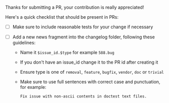 Thanks for submitting a PR, your contribution is really appreciated!

Here's a quick checklist that should be present in PRs:

- [ ] Make sure to include reasonable tests for your change if necessary

- [ ] Add a new news fragment into the changelog folder, following these guidelines:
  * Name it `$issue_id.$type` for example `588.bug`
  * If you don't have an issue_id change it to the PR id after creating it
  * Ensure type is one of `removal`, `feature`, `bugfix`, `vendor`, `doc` or `trivial`
  * Make sure to use full sentences with correct case and punctuation, for example:

    ```
    Fix issue with non-ascii contents in doctest text files.
    ```


